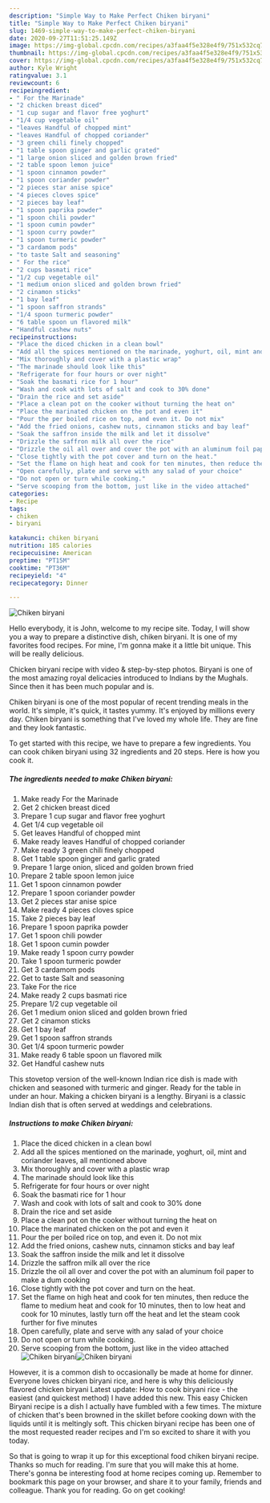 ```yaml
---
description: "Simple Way to Make Perfect Chiken biryani"
title: "Simple Way to Make Perfect Chiken biryani"
slug: 1469-simple-way-to-make-perfect-chiken-biryani
date: 2020-09-27T11:51:25.149Z
image: https://img-global.cpcdn.com/recipes/a3faa4f5e328e4f9/751x532cq70/chiken-biryani-recipe-main-photo.jpg
thumbnail: https://img-global.cpcdn.com/recipes/a3faa4f5e328e4f9/751x532cq70/chiken-biryani-recipe-main-photo.jpg
cover: https://img-global.cpcdn.com/recipes/a3faa4f5e328e4f9/751x532cq70/chiken-biryani-recipe-main-photo.jpg
author: Kyle Wright
ratingvalue: 3.1
reviewcount: 6
recipeingredient:
- " For the Marinade"
- "2 chicken breast diced"
- "1 cup sugar and flavor free yoghurt"
- "1/4 cup vegetable oil"
- "leaves Handful of chopped mint"
- "leaves Handful of chopped coriander"
- "3 green chili finely chopped"
- "1 table spoon ginger and garlic grated"
- "1 large onion sliced and golden brown fried"
- "2 table spoon lemon juice"
- "1 spoon cinnamon powder"
- "1 spoon coriander powder"
- "2 pieces star anise spice"
- "4 pieces cloves spice"
- "2 pieces bay leaf"
- "1 spoon paprika powder"
- "1 spoon chili powder"
- "1 spoon cumin powder"
- "1 spoon curry powder"
- "1 spoon turmeric powder"
- "3 cardamom pods"
- "to taste Salt and seasoning"
- " For the rice"
- "2 cups basmati rice"
- "1/2 cup vegetable oil"
- "1 medium onion sliced and golden brown fried"
- "2 cinamon sticks"
- "1 bay leaf"
- "1 spoon saffron strands"
- "1/4 spoon turmeric powder"
- "6 table spoon un flavored milk"
- "Handful cashew nuts"
recipeinstructions:
- "Place the diced chicken in a clean bowl"
- "Add all the spices mentioned on the marinade, yoghurt, oil, mint and coriander leaves, all mentioned above"
- "Mix thoroughly and cover with a plastic wrap"
- "The marinade should look like this"
- "Refrigerate for four hours or over night"
- "Soak the basmati rice for 1 hour"
- "Wash and cook with lots of salt and cook to 30% done"
- "Drain the rice and set aside"
- "Place a clean pot on the cooker without turning the heat on"
- "Place the marinated chicken on the pot and even it"
- "Pour the per boiled rice on top, and even it. Do not mix"
- "Add the fried onions, cashew nuts, cinnamon sticks and bay leaf"
- "Soak the saffron inside the milk and let it dissolve"
- "Drizzle the saffron milk all over the rice"
- "Drizzle the oil all over and cover the pot with an aluminum foil paper to make a dum cooking"
- "Close tightly with the pot cover and turn on the heat."
- "Set the flame on high heat and cook for ten minutes, then reduce the flame to medium heat and cook for 10 minutes, then to low heat and cook for 10 minutes, lastly turn off the heat and let the steam cook further for five minutes"
- "Open carefully, plate and serve with any salad of your choice"
- "Do not open or turn while cooking."
- "Serve scooping from the bottom, just like in the video attached"
categories:
- Recipe
tags:
- chiken
- biryani

katakunci: chiken biryani 
nutrition: 185 calories
recipecuisine: American
preptime: "PT15M"
cooktime: "PT36M"
recipeyield: "4"
recipecategory: Dinner

---
```



![Chiken biryani](https://img-global.cpcdn.com/recipes/a3faa4f5e328e4f9/751x532cq70/chiken-biryani-recipe-main-photo.jpg)

Hello everybody, it is John, welcome to my recipe site. Today, I will show you a way to prepare a distinctive dish, chiken biryani. It is one of my favorites food recipes. For mine, I'm gonna make it a little bit unique. This will be really delicious.

Chicken biryani recipe with video &amp; step-by-step photos. Biryani is one of the most amazing royal delicacies introduced to Indians by the Mughals. Since then it has been much popular and is.

Chiken biryani is one of the most popular of recent trending meals in the world. It's simple, it's quick, it tastes yummy. It's enjoyed by millions every day. Chiken biryani is something that I've loved my whole life. They are fine and they look fantastic.


To get started with this recipe, we have to prepare a few ingredients. You can cook chiken biryani using 32 ingredients and 20 steps. Here is how you cook it.

<!--inarticleads1-->

##### The ingredients needed to make Chiken biryani:

1. Make ready  For the Marinade
1. Get 2 chicken breast diced
1. Prepare 1 cup sugar and flavor free yoghurt
1. Get 1/4 cup vegetable oil
1. Get leaves Handful of chopped mint
1. Make ready leaves Handful of chopped coriander
1. Make ready 3 green chili finely chopped
1. Get 1 table spoon ginger and garlic grated
1. Prepare 1 large onion, sliced and golden brown fried
1. Prepare 2 table spoon lemon juice
1. Get 1 spoon cinnamon powder
1. Prepare 1 spoon coriander powder
1. Get 2 pieces star anise spice
1. Make ready 4 pieces cloves spice
1. Take 2 pieces bay leaf
1. Prepare 1 spoon paprika powder
1. Get 1 spoon chili powder
1. Get 1 spoon cumin powder
1. Make ready 1 spoon curry powder
1. Take 1 spoon turmeric powder
1. Get 3 cardamom pods
1. Get to taste Salt and seasoning
1. Take  For the rice
1. Make ready 2 cups basmati rice
1. Prepare 1/2 cup vegetable oil
1. Get 1 medium onion sliced and golden brown fried
1. Get 2 cinamon sticks
1. Get 1 bay leaf
1. Get 1 spoon saffron strands
1. Get 1/4 spoon turmeric powder
1. Make ready 6 table spoon un flavored milk
1. Get Handful cashew nuts


This stovetop version of the well-known Indian rice dish is made with chicken and seasoned with turmeric and ginger. Ready for the table in under an hour. Making a chicken biryani is a lengthy. Biryani is a classic Indian dish that is often served at weddings and celebrations. 

<!--inarticleads2-->

##### Instructions to make Chiken biryani:

1. Place the diced chicken in a clean bowl
1. Add all the spices mentioned on the marinade, yoghurt, oil, mint and coriander leaves, all mentioned above
1. Mix thoroughly and cover with a plastic wrap
1. The marinade should look like this
1. Refrigerate for four hours or over night
1. Soak the basmati rice for 1 hour
1. Wash and cook with lots of salt and cook to 30% done
1. Drain the rice and set aside
1. Place a clean pot on the cooker without turning the heat on
1. Place the marinated chicken on the pot and even it
1. Pour the per boiled rice on top, and even it. Do not mix
1. Add the fried onions, cashew nuts, cinnamon sticks and bay leaf
1. Soak the saffron inside the milk and let it dissolve
1. Drizzle the saffron milk all over the rice
1. Drizzle the oil all over and cover the pot with an aluminum foil paper to make a dum cooking
1. Close tightly with the pot cover and turn on the heat.
1. Set the flame on high heat and cook for ten minutes, then reduce the flame to medium heat and cook for 10 minutes, then to low heat and cook for 10 minutes, lastly turn off the heat and let the steam cook further for five minutes
1. Open carefully, plate and serve with any salad of your choice
1. Do not open or turn while cooking.
1. Serve scooping from the bottom, just like in the video attached
<img src="//assets-global.cpcdn.com/assets/icons/button_play-2c75c40dde080a61004c1f40b05d8f140eaff45d7e9e6481dc71c63d2e7c4909.png" alt="Chiken biryani"><img src="//assets-global.cpcdn.com/assets/icons/button_play-2c75c40dde080a61004c1f40b05d8f140eaff45d7e9e6481dc71c63d2e7c4909.png" alt="Chiken biryani">

However, it is a common dish to occasionally be made at home for dinner. Everyone loves chicken biryani rice, and here is why this deliciously flavored chicken biryani Latest update: How to cook biryani rice - the easiest (and quickest method) I have added this new. This easy Chicken Biryani recipe is a dish I actually have fumbled with a few times. The mixture of chicken that&#39;s been browned in the skillet before cooking down with the liquids until it is meltingly soft. This chicken biryani recipe has been one of the most requested reader recipes and I&#39;m so excited to share it with you today. 

So that is going to wrap it up for this exceptional food chiken biryani recipe. Thanks so much for reading. I'm sure that you will make this at home. There's gonna be interesting food at home recipes coming up. Remember to bookmark this page on your browser, and share it to your family, friends and colleague. Thank you for reading. Go on get cooking!
